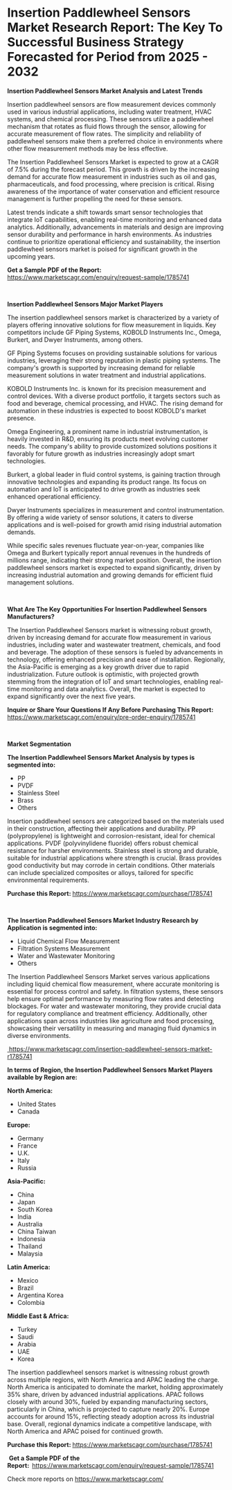 <p><h1>Insertion Paddlewheel Sensors Market Research Report: The Key To Successful Business Strategy Forecasted for Period from 2025 - 2032</h1></p><p><strong>Insertion Paddlewheel Sensors Market Analysis and Latest Trends</strong></p>
<p><p>Insertion paddlewheel sensors are flow measurement devices commonly used in various industrial applications, including water treatment, HVAC systems, and chemical processing. These sensors utilize a paddlewheel mechanism that rotates as fluid flows through the sensor, allowing for accurate measurement of flow rates. The simplicity and reliability of paddlewheel sensors make them a preferred choice in environments where other flow measurement methods may be less effective.</p><p>The Insertion Paddlewheel Sensors Market is expected to grow at a CAGR of 7.5% during the forecast period. This growth is driven by the increasing demand for accurate flow measurement in industries such as oil and gas, pharmaceuticals, and food processing, where precision is critical. Rising awareness of the importance of water conservation and efficient resource management is further propelling the need for these sensors.</p><p>Latest trends indicate a shift towards smart sensor technologies that integrate IoT capabilities, enabling real-time monitoring and enhanced data analytics. Additionally, advancements in materials and design are improving sensor durability and performance in harsh environments. As industries continue to prioritize operational efficiency and sustainability, the insertion paddlewheel sensors market is poised for significant growth in the upcoming years.</p></p>
<p><strong>Get a Sample PDF of the Report:&nbsp;</strong> <a href="https://www.marketscagr.com/enquiry/request-sample/1785741?utm_campaign=2882&utm_medium=2&utm_source=Github&utm_content=ia&utm_term=25032025&utm_id=insertion-paddlewheel-sensors">https://www.marketscagr.com/enquiry/request-sample/1785741</a></p>
<p>&nbsp;</p>
<p><strong>Insertion Paddlewheel Sensors Major Market Players</strong></p>
<p><p>The insertion paddlewheel sensors market is characterized by a variety of players offering innovative solutions for flow measurement in liquids. Key competitors include GF Piping Systems, KOBOLD Instruments Inc., Omega, Burkert, and Dwyer Instruments, among others.</p><p>GF Piping Systems focuses on providing sustainable solutions for various industries, leveraging their strong reputation in plastic piping systems. The company's growth is supported by increasing demand for reliable measurement solutions in water treatment and industrial applications.</p><p>KOBOLD Instruments Inc. is known for its precision measurement and control devices. With a diverse product portfolio, it targets sectors such as food and beverage, chemical processing, and HVAC. The rising demand for automation in these industries is expected to boost KOBOLD's market presence.</p><p>Omega Engineering, a prominent name in industrial instrumentation, is heavily invested in R&D, ensuring its products meet evolving customer needs. The company's ability to provide customized solutions positions it favorably for future growth as industries increasingly adopt smart technologies.</p><p>Burkert, a global leader in fluid control systems, is gaining traction through innovative technologies and expanding its product range. Its focus on automation and IoT is anticipated to drive growth as industries seek enhanced operational efficiency.</p><p>Dwyer Instruments specializes in measurement and control instrumentation. By offering a wide variety of sensor solutions, it caters to diverse applications and is well-poised for growth amid rising industrial automation demands.</p><p>While specific sales revenues fluctuate year-on-year, companies like Omega and Burkert typically report annual revenues in the hundreds of millions range, indicating their strong market position. Overall, the insertion paddlewheel sensors market is expected to expand significantly, driven by increasing industrial automation and growing demands for efficient fluid management solutions.</p></p>
<p>&nbsp;</p>
<p><strong>What Are The Key Opportunities For Insertion Paddlewheel Sensors Manufacturers?</strong></p>
<p><p>The Insertion Paddlewheel Sensors market is witnessing robust growth, driven by increasing demand for accurate flow measurement in various industries, including water and wastewater treatment, chemicals, and food and beverage. The adoption of these sensors is fueled by advancements in technology, offering enhanced precision and ease of installation. Regionally, the Asia-Pacific is emerging as a key growth driver due to rapid industrialization. Future outlook is optimistic, with projected growth stemming from the integration of IoT and smart technologies, enabling real-time monitoring and data analytics. Overall, the market is expected to expand significantly over the next five years.</p></p>
<p><strong>Inquire or Share Your Questions If Any Before Purchasing This Report:</strong> <a href="https://www.marketscagr.com/enquiry/pre-order-enquiry/1785741?utm_campaign=2882&utm_medium=2&utm_source=Github&utm_content=ia&utm_term=25032025&utm_id=insertion-paddlewheel-sensors">https://www.marketscagr.com/enquiry/pre-order-enquiry/1785741</a></p>
<p>&nbsp;</p>
<p><strong>Market Segmentation</strong></p>
<p><strong>The Insertion Paddlewheel Sensors Market Analysis by types is segmented into:</strong></p>
<p><ul><li>PP</li><li>PVDF</li><li>Stainless Steel</li><li>Brass</li><li>Others</li></ul></p>
<p><p>Insertion paddlewheel sensors are categorized based on the materials used in their construction, affecting their applications and durability. PP (polypropylene) is lightweight and corrosion-resistant, ideal for chemical applications. PVDF (polyvinylidene fluoride) offers robust chemical resistance for harsher environments. Stainless steel is strong and durable, suitable for industrial applications where strength is crucial. Brass provides good conductivity but may corrode in certain conditions. Other materials can include specialized composites or alloys, tailored for specific environmental requirements.</p></p>
<p><strong>Purchase this Report:&nbsp;</strong><a href="https://www.marketscagr.com/purchase/1785741?utm_campaign=2882&utm_medium=2&utm_source=Github&utm_content=ia&utm_term=25032025&utm_id=insertion-paddlewheel-sensors">https://www.marketscagr.com/purchase/1785741</a></p>
<p>&nbsp;</p>
<p><strong>The Insertion Paddlewheel Sensors Market Industry Research by Application is segmented into:</strong></p>
<p><ul><li>Liquid Chemical Flow Measurement</li><li>Filtration Systems Measurement</li><li>Water and Wastewater Monitoring</li><li>Others</li></ul></p>
<p><p>The Insertion Paddlewheel Sensors Market serves various applications including liquid chemical flow measurement, where accurate monitoring is essential for process control and safety. In filtration systems, these sensors help ensure optimal performance by measuring flow rates and detecting blockages. For water and wastewater monitoring, they provide crucial data for regulatory compliance and treatment efficiency. Additionally, other applications span across industries like agriculture and food processing, showcasing their versatility in measuring and managing fluid dynamics in diverse environments.</p></p>
<p><a href="https://www.marketscagr.com/insertion-paddlewheel-sensors-market-r1785741?utm_campaign=2882&utm_medium=2&utm_source=Github&utm_content=ia&utm_term=25032025&utm_id=insertion-paddlewheel-sensors">&nbsp;https://www.marketscagr.com/insertion-paddlewheel-sensors-market-r1785741</a></p>
<p><strong>In terms of Region, the Insertion Paddlewheel Sensors Market Players available by Region are:</strong></p>
<p>
    <p> <strong> North America: </strong>
        <ul>
            <li>United States</li>
            <li>Canada</li>
        </ul>
        </p> 
    <p> <strong> Europe: </strong>
        <ul>
            <li>Germany</li>
            <li>France</li>
            <li>U.K.</li>
            <li>Italy</li>
            <li>Russia</li>
        </ul>
        </p> 
    <p> <strong> Asia-Pacific: </strong>
        <ul>
            <li>China</li>
            <li>Japan</li>
            <li>South Korea</li>
            <li>India</li>
            <li>Australia</li>
            <li>China Taiwan</li>
            <li>Indonesia</li>
            <li>Thailand</li>
            <li>Malaysia</li>
        </ul>
        </p> 
    <p> <strong> Latin America: </strong>
        <ul>
            <li>Mexico</li>
            <li>Brazil</li>
            <li>Argentina Korea</li>
            <li>Colombia</li>
        </ul>
        </p> 
    <p> <strong> Middle East & Africa: </strong>
        <ul>
            <li>Turkey</li>
            <li>Saudi</li>
            <li>Arabia</li>
            <li>UAE</li>
            <li>Korea</li>
        </ul>
    </p>
    </p>
<p><p>The insertion paddlewheel sensors market is witnessing robust growth across multiple regions, with North America and APAC leading the charge. North America is anticipated to dominate the market, holding approximately 35% share, driven by advanced industrial applications. APAC follows closely with around 30%, fueled by expanding manufacturing sectors, particularly in China, which is projected to capture nearly 20%. Europe accounts for around 15%, reflecting steady adoption across its industrial base. Overall, regional dynamics indicate a competitive landscape, with North America and APAC poised for continued growth.</p></p>
<p><strong>Purchase this Report: </strong><a href="https://www.marketscagr.com/purchase/1785741?utm_campaign=2882&utm_medium=2&utm_source=Github&utm_content=ia&utm_term=25032025&utm_id=insertion-paddlewheel-sensors">https://www.marketscagr.com/purchase/1785741</a></p>
<p>&nbsp;<strong>Get a Sample PDF of the Report:&nbsp;&nbsp;</strong><a href="https://www.marketscagr.com/enquiry/request-sample/1785741?utm_campaign=2882&utm_medium=2&utm_source=Github&utm_content=ia&utm_term=25032025&utm_id=insertion-paddlewheel-sensors">https://www.marketscagr.com/enquiry/request-sample/1785741</a></p>
<p><strong></strong></p>
<p>Check more reports on <a href="https://www.marketscagr.com/?utm_campaign=2882&utm_medium=2&utm_source=Github&utm_content=ia&utm_term=25032025&utm_id=insertion-paddlewheel-sensors">https://www.marketscagr.com/</a></p>